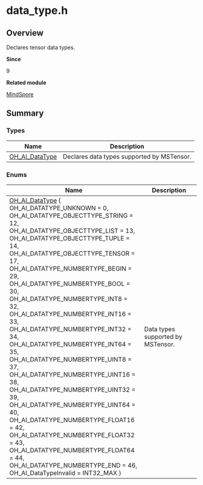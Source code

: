 # data_type.h


## Overview

Declares tensor data types.

**Since**

9

**Related module**

[MindSpore](_mind_spore.md)


## Summary


### Types

| Name| Description|
| -------- | -------- |
| [OH_AI_DataType](_mind_spore.md#oh_ai_datatype-1) | Declares data types supported by MSTensor.|


### Enums

| Name| Description|
| -------- | -------- |
| [OH_AI_DataType](_mind_spore.md#oh_ai_datatype-1) {<br>OH_AI_DATATYPE_UNKNOWN = 0,<br>OH_AI_DATATYPE_OBJECTTYPE_STRING = 12, <br>OH_AI_DATATYPE_OBJECTTYPE_LIST = 13, <br>OH_AI_DATATYPE_OBJECTTYPE_TUPLE = 14, <br>OH_AI_DATATYPE_OBJECTTYPE_TENSOR = 17,<br>OH_AI_DATATYPE_NUMBERTYPE_BEGIN = 29, <br>OH_AI_DATATYPE_NUMBERTYPE_BOOL = 30, <br>OH_AI_DATATYPE_NUMBERTYPE_INT8 = 32, <br>OH_AI_DATATYPE_NUMBERTYPE_INT16 = 33,<br>OH_AI_DATATYPE_NUMBERTYPE_INT32 = 34,<br>OH_AI_DATATYPE_NUMBERTYPE_INT64 = 35, <br>OH_AI_DATATYPE_NUMBERTYPE_UINT8 = 37, <br>OH_AI_DATATYPE_NUMBERTYPE_UINT16 = 38, <br>OH_AI_DATATYPE_NUMBERTYPE_UINT32 = 39,<br>OH_AI_DATATYPE_NUMBERTYPE_UINT64 = 40, <br>OH_AI_DATATYPE_NUMBERTYPE_FLOAT16 = 42, <br>OH_AI_DATATYPE_NUMBERTYPE_FLOAT32 = 43, <br>OH_AI_DATATYPE_NUMBERTYPE_FLOAT64 = 44, <br>OH_AI_DATATYPE_NUMBERTYPE_END = 46,<br>OH_AI_DataTypeInvalid = INT32_MAX } | Data types supported by MSTensor.|

